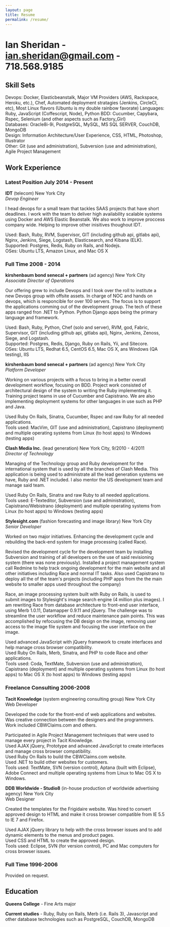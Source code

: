 ```yaml
---
layout: page
title: Resume
permalink: /resume/
---
```


# Ian Sheridan - <a href="mailto:ian.sheridan@gmail.com">ian.sheridan@gmail.com</a> - 718.568.9185

## Skill Sets

Devops: Docker, Elasticbeanstalk, Major VM Providers (AWS, Rackspace, Heroku, etc.), Chef, Automated deployment stratagies (Jenkins, CircleCI, etc), Most Linux flavors (Ubuntu is my double rainbow favorate)
Languages: Ruby, JavaScript (Coffescript, Node), Python
BDD: Cucumber, Capybara, Rspec, Selenium (and other aspects such as Factory_Girl)  
Databases: Oracle8i-9i, PostgreSQL, MySQL, MS SQL SERVER, CouchDB, MongoDB  
Design:  Information Architecture/User Experience, CSS, HTML, Photoshop, Illustrator  
Other: Git (use and administration), Subversion (use and administration), Agile Project Management

## Work Experience

### Latest Position July 2014 - Present

**IDT** (telecom) New York City  
*Devop Engineer*

I head devops for a small team that tackles SAAS projects that have short deadlines. I work with the team to deliver high availability scalable systems using Docker and AWS Elastic Beanstalk. We also work to improve proccess company wide. Helping to improve other inisitives thoughout IDT.

Used: Bash, Ruby, RVM, Supervisor, GIT (including github api, gitlabs api), Nginx, Jenkins, Siege, Logstash, Elasticsearch, and Kibana (ELK).
Supported: Postgres, Redis, Ruby on Rails, and Nodejs.  
OSes: Ubuntu LTS, Amazon Linux, and Mac OS X

### Full Time 2008 - 2014

**kirshenbaum bond senecal + partners** (ad agency) New York City  
*Associate Director of Operations*

Our offering grew to include Devops and I took over the roll to institute a new Devops group with offsite assets. In charge of NOC and hands on devops, which is responcible for over 100 servers. The focus is to support the applications comming out of the development group. The tech of these apps ranged fron .NET to Python. Python Django apps being the primary language and framework.

Used: Bash, Ruby, Python, Chef (solo and server), RVM, god, Fabric, Supervisor, GIT (including github api, gitlabs api), Nginx, Jenkins, Zenoss, Siege, and Logstash.  
Supported: Postgres, Redis, Django, Ruby on Rails, Yii, and Sitecore.  
OSes: Ubuntu LTS, Redhat 6.5, CentOS 6.5, Mac OS X, ans Windows (QA testing), IIS

**kirshenbaum bond senecal + partners** (ad agency) New York City  
*Platform Developer*

Working on various projects with a focus to bring in a better overall development workflow, focusing on BDD. Project work consisted of architectural design of the system to writing the Ruby implementing it. Training project teams in use of Cucumber and Capistrano. We are also implementing deployment systems for other languages in use such as PHP and Java.

Used Ruby On Rails, Sinatra, Cucumber, Rspec and raw Ruby for all needed applications.  
Tools used: MacVim, GIT (use and administration), Capistrano (deployment) and multiple operating systems from Linux (to host apps) to Windows (testing apps)

**Clash Media Inc.** (lead generation) New York City, 9/2010 - 4/2011  
*Director of Technology*

Managing of the Technology group and Ruby development for the international system that is used by all the branches of Clash Media. This application is being used to administrate all the lead generation systems we have, Ruby and .NET included. I also mentor the US development team and manage said team.

Used Ruby On Rails, Sinatra and raw Ruby to all needed applications.  
Tools used: E-Texteditor, Subversion (use and administration), Capistrano/Webistrano (deployment) and multiple operating systems from Linux (to host apps) to Windows (testing apps)

**Stylesight.com** (fashion forecasting and image library) New York City  
*Senior Developer*

Worked on two major initiatives. Enhancing the development cycle and rebuilding the back-end system for image processing (called Race).

Revised the development cycle for the development team by installing Subversion and training of all developers on the use of said revisioning system (there was none previously). Installed a project management system call Redmine to help track ongoing development for the main website and all other initiatives including Race and normal IT tasks. Also used Capistrano to deploy all the of the team's projects (including PHP apps from the the main website to smaller apps used throughout the company)

Race, an image processing system built with Ruby on Rails, is used to submit images to Stylesight's image search engine (4 million plus images). I am rewriting Race from database architecture to front-end user interface, using Merb 1.0.11, Datamapper 0.9.11 and jQuery. The challenge was to streamline the user workflow and reduce maintenance pain points. This was accomplished by refocusing the DB design on the image, removing user access to the image file system and focusing the user interface on the image.

Used advanced JavaScript with jQuery framework to create interfaces and help manage cross browser compatibility.  
Used Ruby On Rails, Merb, Sinatra, and PHP to code Race and other applications.  
Tools used: Coda, TextMate, Subversion (use and administration), Capistrano (deployment) and multiple operating systems from Linux (to host apps) to Mac OS X (to host apps) to Windows (testing apps)

### Freelance Consulting 2006-2008

**Tacit Knowledge** (system engineering consulting group) New York City  
Web Developer

Developed the code for the front-end of web applications and websites. Was creative connection between the designers and the programmers. Work included CBWClaims.com and others.

Participated in Agile Project Management techniques that were used to manage every project in Tacit Knowledge.  
Used AJAX jQuery, Prototype and advanced JavaScript to create interfaces and manage cross browser compatibility.  
Used Ruby On Rails to build the CBWClaims.com website.  
Used .NET to build other websites for customers.  
Tools used: TextMate, SVN (version control), Aptana (built with Eclipse), Adobe Connect and multiple operating systems from Linux to Mac OS X to Windows.

**DDB Worldwide - Studio8** (in-house production of worldwide advertising agency) New York City  
Web Designer

Created the templates for the Frigidaire website. Was hired to convert approved design to HTML and make it cross browser compatible from IE 5.5 to IE 7 and Firefox.

Used AJAX jQuery library to help with the cross browser issues and to add dynamic elements to the menus and product pages.  
Used CSS and HTML to create the approved design.  
Tools used: Eclipse, SVN (for version control), PC and Mac computers for cross browser issues.

### Full Time 1996-2006

Provided on request.

## Education

**Queens College** - Fine Arts major

**Current studies** - Ruby, Ruby on Rails, Merb (i.e. Rails 3), Javascript and other database technologies such as PostgreSQL, CouchDB, MongoDB

